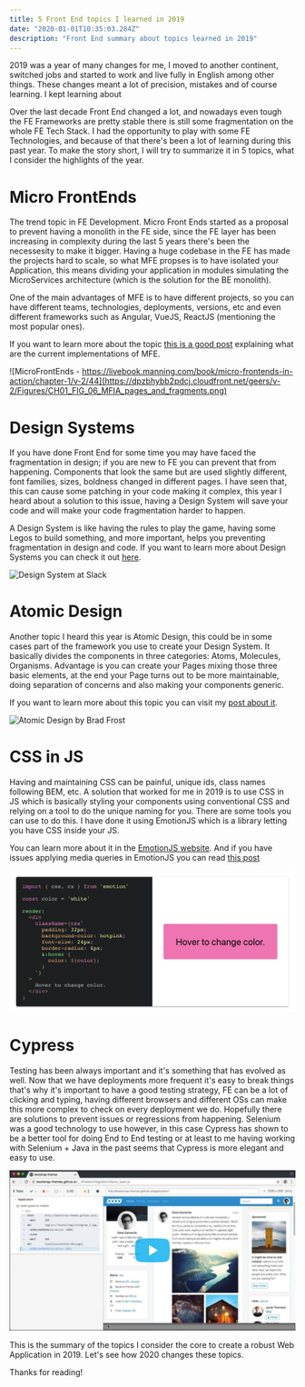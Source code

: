 ```yaml
---
title: 5 Front End topics I learned in 2019
date: "2020-01-01T10:35:03.284Z"
description: "Front End summary about topics learned in 2019"
---
```


2019 was a year of many changes for me, I moved to another continent, switched jobs and started to work and live fully in English among other things. These changes meant a lot of precision, mistakes and of course learning. I kept learning about

Over the last decade Front End changed a lot, and nowadays even tough the FE Frameworks are pretty stable there is still some fragmentation on the whole FE Tech Stack. I had the opportunity to play with some FE Technologies, and because of that there's been a lot of learning during this past year. To make the story short, I will try to summarize it in 5 topics, what I consider the highlights of the year.

# Micro FrontEnds

The trend topic in FE Development. Micro Front Ends started as a proposal to prevent having a monolith in the FE side, since the FE layer has been increasing in complexity during the last 5 years there's been the necessesity to make it bigger. Having a huge codebase in the FE has made the projects hard to scale, so what MFE propses is to have isolated your Application, this means dividing your application in modules simulating the MicroServices architecture (which is the solution for the BE monolith).

One of the main advantages of MFE is to have different projects, so you can have different teams, technologies, deployments, versions, etc and even different frameworks such as Angular, VueJS, ReactJS (mentioning the most popular ones).

If you want to learn more about the topic [this is a good post](https://medium.com/@tomsoderlund/micro-frontends-a-microservice-approach-to-front-end-web-development-f325ebdadc16) explaining what are the current implementations of MFE.

![MicroFrontEnds - https://livebook.manning.com/book/micro-frontends-in-action/chapter-1/v-2/44](https://dpzbhybb2pdcj.cloudfront.net/geers/v-2/Figures/CH01_FIG_06_MFIA_pages_and_fragments.png)

# Design Systems

If you have done Front End for some time you may have faced the fragmentation in design; if you are new to FE you can prevent that from happening. Components that look the same but are used slightly different, font families, sizes, boldness changed in different pages. I have seen that, this can cause some patching in your code making it complex, this year I heard about a solution to this issue, having a Design System will save your code and will make your code fragmentation harder to happen.

A Design System is like having the rules to play the game, having some Legos to build something, and more important, helps you preventing fragmentation in design and code. If you want to learn more about Design Systems you can check it out [here](https://www.invisionapp.com/inside-design/guide-to-design-systems/).

![Design System at Slack](https://miro.medium.com/max/3000/0*9wjQodozMFLwagx7)

# Atomic Design

Another topic I heard this year is Atomic Design, this could be in some cases part of the framework you use to create your Design System. It basically divides the components in three categories: Atoms, Molecules, Organisms. Advantage is you can create your Pages mixing those three basic elements, at the end your Page turns out to be more maintainable, doing separation of concerns and also making your components generic.

If you want to learn more about this topic you can visit my [post about it](../scaling-atomic-design-with-react).

![Atomic Design by Brad Frost](http://atomicdesign.bradfrost.com/images/content/atomic-design-process.png)

# CSS in JS

Having and maintaining CSS can be painful, unique ids, class names following BEM, etc. A solution that worked for me in 2019 is to use CSS in JS which is basically styling your components using conventional CSS and relying on a tool to do the unique naming for you. There are some tools you can use to do this. I have done it using EmotionJS which is a library letting you have CSS inside your JS.

You can learn more about it in the [EmotionJS website](https://emotion.sh/docs/introduction). And if you have issues applying media queries in EmotionJS you can read [this post](../media-queries-in-emotion)

![EmotionJS example](https://github.com/adancarrasco/my-blog/blob/master/content/assets/5-FE-topics-I-learned-in-2019/css-in-js.png?raw=true)

# Cypress

Testing has been always important and it's something that has evolved as well. Now that we have deployments more frequent it's easy to break things that's why it's important to have a good testing strategy, FE can be a lot of clicking and typing, having different browsers and different OSs can make this more complex to check on every deployment we do. Hopefully there are solutions to prevent issues or regressions from happening. Selenium was a good technology to use however, in this case Cypress has shown to be a better tool for doing End to End testing or at least to me having working with Selenium + Java in the past seems that Cypress is more elegant and easy to use.

[![Cypress](https://github.com/adancarrasco/my-blog/blob/master/content/assets/5-FE-topics-I-learned-in-2019/cypress-thumb.jpg?raw=true)](https://vimeo.com/237527670 "Cypress")

This is the summary of the topics I consider the core to create a robust Web Application in 2019. Let's see how 2020 changes these topics.

Thanks for reading!
